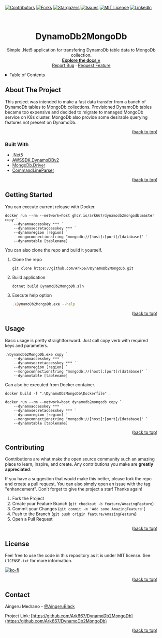 <div id="top"></div>
<!--
*** Thanks for checking out the Best-README-Template. If you have a suggestion
*** that would make this better, please fork the repo and create a pull request
*** or simply open an issue with the tag "enhancement".
*** Don't forget to give the project a star!
*** Thanks again! Now go create something AMAZING! :D
-->



<!-- PROJECT SHIELDS -->
<!--
*** I'm using markdown "reference style" links for readability.
*** Reference links are enclosed in brackets [ ] instead of parentheses ( ).
*** See the bottom of this document for the declaration of the reference variables
*** for contributors-url, forks-url, etc. This is an optional, concise syntax you may use.
*** https://www.markdownguide.org/basic-syntax/#reference-style-links
-->
[![Contributors][contributors-shield]][contributors-url]
[![Forks][forks-shield]][forks-url]
[![Stargazers][stars-shield]][stars-url]
[![Issues][issues-shield]][issues-url]
[![MIT License][license-shield]][license-url]
[![LinkedIn][linkedin-shield]][linkedin-url]



<!-- PROJECT LOGO -->
<br />
<div align="center">
  <!-- <a href="https://github.com/Ark667/DynamoDb2MongoDb">
    <img src="images/logo.png" alt="Logo" width="80" height="80">
  </a> -->

<h1 align="center">DynamoDb2MongoDb</h1>

  <p align="center">
    Simple .Net5 application for transfering DynamoDb table data to MongoDb collection.
    <br />
    <a href="https://github.com/Ark667/DynamoDb2MongoDb"><strong>Explore the docs »</strong></a>
    <br />    
    <a href="https://github.com/Ark667/DynamoDb2MongoDb/issues">Report Bug</a>
    ·
    <a href="https://github.com/Ark667/DynamoDb2MongoDb/issues">Request Feature</a>
    <br />    
  </p>
</div>


<!-- TABLE OF CONTENTS -->
<details>
  <summary>Table of Contents</summary>
  <ol>
    <li>
      <a href="#about-the-project">About The Project</a>
      <ul>
        <li><a href="#built-with">Built With</a></li>
      </ul>
    </li>
    <li><a href="#getting-started">Getting Started</a></li>
    <li><a href="#usage">Usage</a></li>
    <!-- <li><a href="#roadmap">Roadmap</a></li> -->
    <li><a href="#contributing">Contributing</a></li>
    <li><a href="#license">License</a></li>
    <li><a href="#contact">Contact</a></li>
    <!-- <li><a href="#acknowledgments">Acknowledgments</a></li> -->
  </ol>
</details>



<!-- ABOUT THE PROJECT -->
## About The Project

<!-- [![Product Name Screen Shot][product-screenshot]](https://example.com) -->

This project was intended to make a fast data transfer from a bunch of DynamoDb tables to MongoDb collections. 
Provisioned DynamoDb tables became too expensive and decided to migrate to managed MongoDb service on K8s cluster.
MongoDb also provide some desirable querying features not present on DynamoDb.

<p align="right">(<a href="#top">back to top</a>)</p>



### Built With

* [.Net5](https://dotnet.microsoft.com/download/dotnet/5.0)
* [AWSSDK.DynamoDBv2](https://github.com/aws/aws-sdk-net/)
* [MongoDb.Driver](https://docs.mongodb.com/drivers/csharp/)
* [CommandLineParser](https://github.com/commandlineparser/commandline)

<p align="right">(<a href="#top">back to top</a>)</p>



<!-- GETTING STARTED -->
## Getting Started

You can execute current release with Docker.

```pws
docker run --rm --network=host ghcr.io/ark667/dynamodb2mongodb:master copy `
    --dynamoaccesskey *** `
    --dynamosecretaccesskey *** `
    --dynamoregion [region] `
    --mongoconnectionstring "mongodb://[host]:[port]/[database]" `
    --dynamotable [tablename]
```

You can also clone the repo and build it yourself.

1. Clone the repo

   ```pws
   git clone https://github.com/Ark667/DynamoDb2MongoDb.git
   ```

2. Build application

   ```pws
   dotnet build DynamoDb2MongoDb.sln
   ```

3. Execute help option

   ```sh
   .\DynamoDb2MongoDb.exe --help
   ```

<p align="right">(<a href="#top">back to top</a>)</p>


<!-- USAGE EXAMPLES -->
## Usage

Basic usage is pretty straightforrward. Just call copy verb with required keys and parameters.

```pws
.\DynamoDb2MongoDb.exe copy `
    --dynamoaccesskey *** `
    --dynamosecretaccesskey *** `
    --dynamoregion [region] `
    --mongoconnectionstring "mongodb://[host]:[port]/[database]" `
    --dynamotable [tablename]
```

Can also be executed from Docker container.

```pws
docker build -f ".\DynamoDb2MongoDb\Dockerfile" .
```

```pws
docker run --rm --network=host dynamodb2mongodb copy `
    --dynamoaccesskey *** `
    --dynamosecretaccesskey *** `
    --dynamoregion [region] `
    --mongoconnectionstring "mongodb://[host]:[port]/[database]" `
    --dynamotable [tablename]
```

<p align="right">(<a href="#top">back to top</a>)</p>


<!-- CONTRIBUTING -->
## Contributing

Contributions are what make the open source community such an amazing place to learn, inspire, and create. Any contributions you make are **greatly appreciated**.

If you have a suggestion that would make this better, please fork the repo and create a pull request. You can also simply open an issue with the tag "enhancement".
Don't forget to give the project a star! Thanks again!

1. Fork the Project
2. Create your Feature Branch (`git checkout -b feature/AmazingFeature`)
3. Commit your Changes (`git commit -m 'Add some AmazingFeature'`)
4. Push to the Branch (`git push origin feature/AmazingFeature`)
5. Open a Pull Request

<p align="right">(<a href="#top">back to top</a>)</p>


<!-- LICENSE -->
## License

Feel free to use the code in this repository as it is under MIT license. See `LICENSE.txt` for more information.

[![ko-fi](https://ko-fi.com/img/githubbutton_sm.svg)](https://ko-fi.com/I2I16OYC5)

<p align="right">(<a href="#top">back to top</a>)</p>


<!-- CONTACT -->
## Contact

Aingeru Medrano - [@AingeruBlack](https://twitter.com/AingeruBlack) <!-- - email@email_client.com -->

Project Link: [https://github.com/Ark667/DynamoDb2MongoDb](https://github.com/Ark667/DynamoDb2MongoDb)

<p align="right">(<a href="#top">back to top</a>)</p>


<!-- ACKNOWLEDGMENTS
## Acknowledgments

* []()
* []()
* []()

<p align="right">(<a href="#top">back to top</a>)</p>
 -->


<!-- MARKDOWN LINKS & IMAGES -->
<!-- https://www.markdownguide.org/basic-syntax/#reference-style-links -->
[contributors-shield]: https://img.shields.io/github/contributors/Ark667/DynamoDb2MongoDb.svg?style=for-the-badge
[contributors-url]: https://github.com/Ark667/DynamoDb2MongoDb/graphs/contributors
[forks-shield]: https://img.shields.io/github/forks/Ark667/DynamoDb2MongoDb.svg?style=for-the-badge
[forks-url]: https://github.com/Ark667/DynamoDb2MongoDb/network/members
[stars-shield]: https://img.shields.io/github/stars/Ark667/DynamoDb2MongoDb.svg?style=for-the-badge
[stars-url]: https://github.com/Ark667/DynamoDb2MongoDb/stargazers
[issues-shield]: https://img.shields.io/github/issues/Ark667/DynamoDb2MongoDb.svg?style=for-the-badge
[issues-url]: https://github.com/Ark667/DynamoDb2MongoDb/issues
[license-shield]: https://img.shields.io/github/license/Ark667/DynamoDb2MongoDb.svg?style=for-the-badge
[license-url]: https://github.com/Ark667/DynamoDb2MongoDb/blob/master/LICENSE.txt
[linkedin-shield]: https://img.shields.io/badge/-LinkedIn-black.svg?style=for-the-badge&logo=linkedin&colorB=555
[linkedin-url]: https://www.linkedin.com/in/aingeru/
[product-screenshot]: images/screenshot.png
